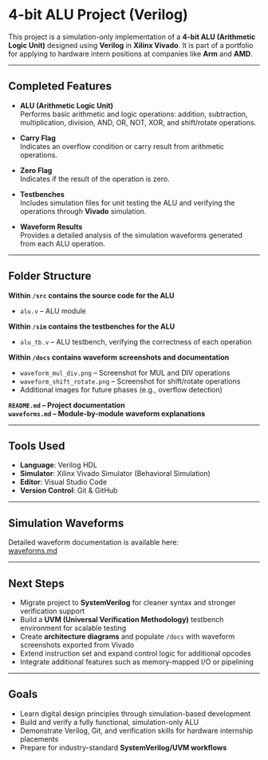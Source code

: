 # 4-bit ALU Project (Verilog)

This project is a simulation-only implementation of a **4-bit ALU (Arithmetic Logic Unit)** designed using **Verilog** in **Xilinx Vivado**. It is part of a portfolio for applying to hardware intern positions at companies like **Arm** and **AMD**.

---

## Completed Features

- **ALU (Arithmetic Logic Unit)**  
  Performs basic arithmetic and logic operations: addition, subtraction, multiplication, division, AND, OR, NOT, XOR, and shift/rotate operations.

- **Carry Flag**  
  Indicates an overflow condition or carry result from arithmetic operations.

- **Zero Flag**  
  Indicates if the result of the operation is zero.

- **Testbenches**  
  Includes simulation files for unit testing the ALU and verifying the operations through **Vivado** simulation.

- **Waveform Results**  
  Provides a detailed analysis of the simulation waveforms generated from each ALU operation.

---

## Folder Structure

**Within `/src` contains the source code for the ALU**  
- `alu.v` – ALU module  

**Within `/sim` contains the testbenches for the ALU**
- `alu_tb.v` – ALU testbench, verifying the correctness of each operation  

**Within `/docs` contains waveform screenshots and documentation**  
- `waveform_mul_div.png` – Screenshot for MUL and DIV operations  
- `waveform_shift_rotate.png` – Screenshot for shift/rotate operations  
- Additional images for future phases (e.g., overflow detection)

**`README.md` – Project documentation**  
**`waveforms.md` – Module-by-module waveform explanations**

---

## Tools Used

- **Language**: Verilog HDL  
- **Simulator**: Xilinx Vivado Simulator (Behavioral Simulation)  
- **Editor**: Visual Studio Code  
- **Version Control**: Git & GitHub  

---

## Simulation Waveforms

Detailed waveform documentation is available here:  
[waveforms.md](waveforms.md)

---

## Next Steps

- Migrate project to **SystemVerilog** for cleaner syntax and stronger verification support  
- Build a **UVM (Universal Verification Methodology)** testbench environment for scalable testing  
- Create **architecture diagrams** and populate `/docs` with waveform screenshots exported from Vivado  
- Extend instruction set and expand control logic for additional opcodes  
- Integrate additional features such as memory-mapped I/O or pipelining  
---

## Goals

- Learn digital design principles through simulation-based development  
- Build and verify a fully functional, simulation-only ALU  
- Demonstrate Verilog, Git, and verification skills for hardware internship placements  
- Prepare for industry-standard **SystemVerilog/UVM workflows**

